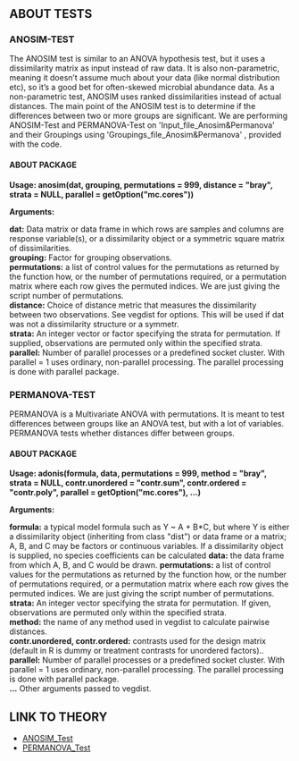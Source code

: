 # 
## ABOUT TESTS
### ANOSIM-TEST
The ANOSIM test is similar to an ANOVA hypothesis test, but it uses a dissimilarity matrix as input instead of raw data. It is also non-parametric, meaning it doesn’t assume much about your data (like normal distribution etc), so it’s a good bet for often-skewed microbial abundance data. As a non-parametric test, ANOSIM uses ranked dissimilarities instead of actual distances. The main point of the ANOSIM test is to determine if the differences between two or more groups are significant. We are performing ANOSIM-Test and PERMANOVA-Test on 'Input_file_Anosim&Permanova' and their Groupings using 'Groupings_file_Anosim&Permanova' , provided with the code.


#### ABOUT PACKAGE

  **Usage:
  anosim(dat, grouping, permutations = 999, distance = "bray", strata = NULL,
    parallel = getOption("mc.cores"))**
       
  **Arguments:**

  **dat:**          Data matrix or data frame in which rows are samples and columns are response variable(s), or a dissimilarity object or a symmetric square matrix of                               dissimilarities. <br />
  **grouping:**     Factor for grouping observations.<br />
  **permutations:** a list of control values for the permutations as returned by the function how, or the number of permutations required, or a permutation matrix where each row                     gives the permuted indices. We are just giving the script number of permutations.<br />
  **distance:**     Choice of distance metric that measures the dissimilarity between two observations. See vegdist for options. This will be used if dat was not a dissimilarity                     structure or a symmetr.<br />
  **strata:**       An integer vector or factor specifying the strata for permutation. If supplied, observations are permuted only within the specified strata.<br />
  **parallel:**     Number of parallel processes or a predefined socket cluster. With parallel = 1 uses ordinary, non-parallel processing. The parallel processing is done with                       parallel package.<br />



### PERMANOVA-TEST
PERMANOVA is a Multivariate ANOVA with permutations. It is meant to test differences between groups like an ANOVA test, but with a lot of variables.
PERMANOVA tests whether distances differ between groups.

#### ABOUT PACKAGE
 **Usage:
 adonis(formula, data, permutations = 999, method = "bray",
       strata = NULL, contr.unordered = "contr.sum",
       contr.ordered = "contr.poly", parallel = getOption("mc.cores"), ...)**
           
 **Arguments:**
 
 **formula:**                        a typical model formula such as Y ~ A + B*C, but where Y is either a dissimilarity object (inheriting from class "dist") or data frame or a                                      matrix; A, B, and C may be factors or continuous variables. If a dissimilarity object is supplied, no species coefficients can be calculated 
 **data:**                           the data frame from which A, B, and C would be drawn.
 **permutations:**                   a list of control values for the permutations as returned by the function how, or the number of permutations required, or a permutation                                          matrix where each row gives the permuted indices. We are just giving the script number of permutations.<br />
 **strata:**                         An integer vector specifying the strata for permutation. If given, observations are permuted only within the specified strata.<br />
 **method:**                         the name of any method used in vegdist to calculate pairwise distances.<br />
 **contr.unordered, contr.ordered:** contrasts used for the design matrix (default in R is dummy or treatment contrasts for unordered factors)..<br />
 **parallel:**                       Number of parallel processes or a predefined socket cluster. With parallel = 1 uses ordinary, non-parallel processing. The parallel                                              processing is done with parallel package.<br />
 **...**                             Other arguments passed to vegdist.



## LINK TO THEORY
* [ANOSIM_Test](https://github.com/Rizvix0/Statistical-Methods-and-Machine-Learning-in-R/wiki/ANOSIM)
* [PERMANOVA_Test](https://github.com/Rizvix0/Statistical-Methods-and-Machine-Learning-in-R/wiki/Permutational-Multivariate-Analysis-of-Variance)


